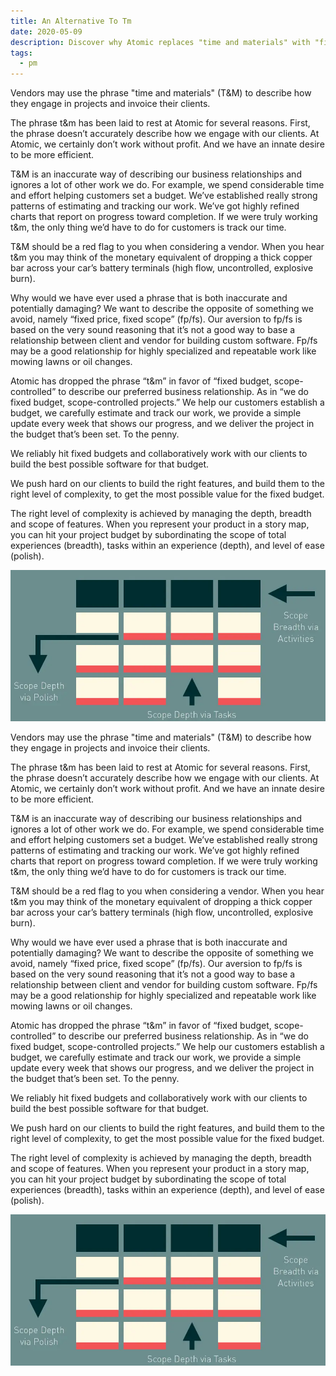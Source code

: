 ```yaml
---
title: An Alternative To Tm
date: 2020-05-09
description: Discover why Atomic replaces "time and materials" with "fixed budget, scope-controlled" projects to deliver efficient, well-estimated custom software within set budgets and clear progress updates.
tags:
  - pm
---
```


Vendors may use the phrase "time and materials" (T&M) to describe how they engage in projects and invoice their clients.

The phrase t&m has been laid to rest at Atomic for several reasons. First, the phrase doesn’t accurately describe how we engage with our clients. At Atomic, we certainly don’t work without profit. And we have an innate desire to be more efficient.

T&M is an inaccurate way of describing our business relationships and ignores a lot of other work we do. For example, we spend considerable time and effort helping customers set a budget. We’ve established really strong patterns of estimating and tracking our work. We’ve got highly refined charts that report on progress toward completion. If we were truly working t&m, the only thing we’d have to do for customers is track our time.

T&M should be a red flag to you when considering a vendor. When you hear t&m you may think of the monetary equivalent of dropping a thick copper bar across your car’s battery terminals (high flow, uncontrolled, explosive burn).

Why would we have ever used a phrase that is both inaccurate and potentially damaging?
We want to describe the opposite of something we avoid, namely “fixed price, fixed scope” (fp/fs). Our aversion to fp/fs is based on the very sound reasoning that it’s not a good way to base a relationship between client and vendor for building custom software. Fp/fs may be a good relationship for highly specialized and repeatable work like mowing lawns or oil changes.

Atomic has dropped the phrase “t&m” in favor of “fixed budget, scope-controlled” to describe our preferred business relationship. As in “we do fixed budget, scope-controlled projects.”
We help our customers establish a budget, we carefully estimate and track our work, we provide a simple update every week that shows our progress, and we deliver the project in the budget that’s been set. To the penny.

We reliably hit fixed budgets and collaboratively work with our clients to build the best possible software for that budget.

We push hard on our clients to build the right features, and build them to the right level of complexity, to get the most possible value for the fixed budget.

The right level of complexity is achieved by managing the depth, breadth and scope of features. When you represent your product in a story map, you can hit your project budget by subordinating the scope of total experiences (breadth), tasks within an experience (depth), and level of ease (polish).

![](assets/an-alternative-to-tm_092695110fbd8d07129008b2f256b9d9_md5.webp)

Vendors may use the phrase "time and materials" (T&M) to describe how they engage in projects and invoice their clients.

The phrase t&m has been laid to rest at Atomic for several reasons. First, the phrase doesn’t accurately describe how we engage with our clients. At Atomic, we certainly don’t work without profit. And we have an innate desire to be more efficient.

T&M is an inaccurate way of describing our business relationships and ignores a lot of other work we do. For example, we spend considerable time and effort helping customers set a budget. We’ve established really strong patterns of estimating and tracking our work. We’ve got highly refined charts that report on progress toward completion. If we were truly working t&m, the only thing we’d have to do for customers is track our time.

T&M should be a red flag to you when considering a vendor. When you hear t&m you may think of the monetary equivalent of dropping a thick copper bar across your car’s battery terminals (high flow, uncontrolled, explosive burn).

Why would we have ever used a phrase that is both inaccurate and potentially damaging?
We want to describe the opposite of something we avoid, namely “fixed price, fixed scope” (fp/fs). Our aversion to fp/fs is based on the very sound reasoning that it’s not a good way to base a relationship between client and vendor for building custom software. Fp/fs may be a good relationship for highly specialized and repeatable work like mowing lawns or oil changes.

Atomic has dropped the phrase “t&m” in favor of “fixed budget, scope-controlled” to describe our preferred business relationship. As in “we do fixed budget, scope-controlled projects.”
We help our customers establish a budget, we carefully estimate and track our work, we provide a simple update every week that shows our progress, and we deliver the project in the budget that’s been set. To the penny.

We reliably hit fixed budgets and collaboratively work with our clients to build the best possible software for that budget.

We push hard on our clients to build the right features, and build them to the right level of complexity, to get the most possible value for the fixed budget.

The right level of complexity is achieved by managing the depth, breadth and scope of features. When you represent your product in a story map, you can hit your project budget by subordinating the scope of total experiences (breadth), tasks within an experience (depth), and level of ease (polish).

![](assets/an-alternative-to-tm_092695110fbd8d07129008b2f256b9d9_md5.webp)
